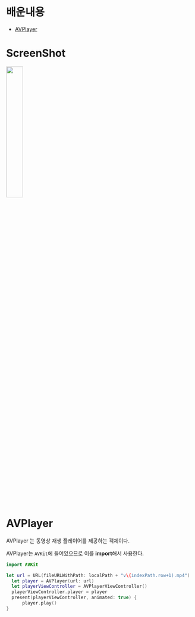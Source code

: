 # 배운내용
- [AVPlayer](#avplayer)

# ScreenShot
<img src="/PlayLocalVideo.gif" width="30%" />

# AVPlayer
AVPlayer 는 동영상 재생 플레이어를 제공하는 객체이다.  

AVPlayer는 `AVKit`에 들어있으므로 이를 **import**해서 사용한다.  

```swift
import AVKit

let url = URL(fileURLWithPath: localPath + "v\(indexPath.row+1).mp4")
  let player = AVPlayer(url: url)
  let playerViewController = AVPlayerViewController()
  playerViewController.player = player
  present(playerViewController, animated: true) {
      player.play()
}
```
